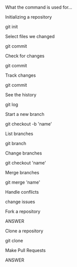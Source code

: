 What the command is used for...

Initializing a repository

git init

Select files we changed

git commit

Check for changes

git commit

Track changes

git commit

See the history

git log

Start a new branch

git checkout -b 'name'

List branches

git branch

Change branches

git checkout 'name'

Merge branches

git merge 'name'

Handle conflicts

change issues

Fork a repository

ANSWER

Clone a repository

git clone

Make Pull Requests

ANSWER
